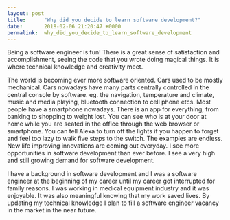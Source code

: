 ```yaml
---
layout: post
title:      "Why did you decide to learn software development?"
date:       2018-02-06 21:20:47 +0000
permalink:  why_did_you_decide_to_learn_software_development
---
```



Being a software engineer is fun! There is a great sense of satisfaction and accomplishment, seeing the code that you wrote doing magical things. It is where technical knowledge and creativity meet. 

The world is becoming ever more software oriented. Cars used to be mostly mechanical. Cars nowadays have many parts centrally controlled in the central console by software. eg. the navigation, temperature and climate, music and media playing, bluetooth connection to cell phone etcs. Most people have a smartphone nowadays. There is an app for everything, from banking to shopping to weight lost. You can see who is at your door at home while you are seated in the office through the web browser or smartphone. You can tell Alexa to turn off the lights if you happen to forget and feel too lazy to walk five steps to the switch. The examples are endless. New life improving innovations are coming out everyday. I see more opportunities in  software development than ever before. I see a very high and still growing demand for software development. 

I have a background in software development and I was a software engineer at the beginning of my career until my career got interrupted for family reasons. I was working in medical equipment industry and it was enjoyable. It was also meaningful knowing that my work saved lives. By updating my technical knowledge I plan to fill a software engineer vacancy in the market in the near future.








